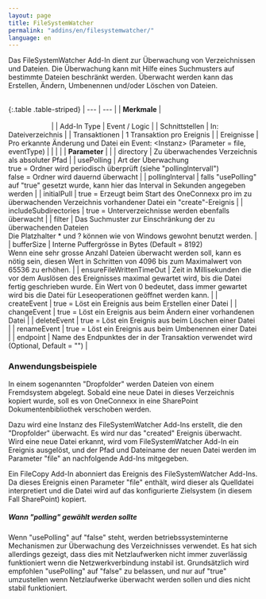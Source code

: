 ```yaml
---
layout: page
title: FileSystemWatcher
permalink: "addins/en/filesystemwatcher/"
language: en
---
```


Das FileSystemWatcher Add-In dient zur Überwachung von Verzeichnissen und Dateien. Die Überwachung kann mit Hilfe eines Suchmusters auf bestimmte Dateien beschränkt werden. Überwacht werden kann das Erstellen, Ändern, Umbenennen und/oder Löschen von Dateien.<br /><br />

{:.table .table-striped}
| --- | --- |
| __Merkmale__ | &nbsp;&nbsp;&nbsp;&nbsp;&nbsp;&nbsp;&nbsp;&nbsp;&nbsp;&nbsp;&nbsp;&nbsp;&nbsp;&nbsp;&nbsp;&nbsp;&nbsp;&nbsp;&nbsp;&nbsp;&nbsp;&nbsp;&nbsp;&nbsp;&nbsp;&nbsp;&nbsp;&nbsp;&nbsp;&nbsp;&nbsp;&nbsp;&nbsp;&nbsp;&nbsp;&nbsp;&nbsp;&nbsp;&nbsp;&nbsp;&nbsp;&nbsp;&nbsp;&nbsp;&nbsp;&nbsp;&nbsp;&nbsp;&nbsp;&nbsp;&nbsp;&nbsp;&nbsp;&nbsp;&nbsp;&nbsp;&nbsp;&nbsp;&nbsp;&nbsp;&nbsp;&nbsp;&nbsp;&nbsp;&nbsp;&nbsp;&nbsp;&nbsp;&nbsp;&nbsp;&nbsp;&nbsp;&nbsp;&nbsp;&nbsp;&nbsp;&nbsp;&nbsp;&nbsp;&nbsp;&nbsp;&nbsp;&nbsp;&nbsp;&nbsp;&nbsp;&nbsp;&nbsp;&nbsp;&nbsp;&nbsp;&nbsp;&nbsp;&nbsp;&nbsp;&nbsp;&nbsp;&nbsp;&nbsp;&nbsp;&nbsp;&nbsp;&nbsp;&nbsp;&nbsp;&nbsp;&nbsp;&nbsp;&nbsp;&nbsp;&nbsp;&nbsp;&nbsp;&nbsp;&nbsp;&nbsp;&nbsp;&nbsp;&nbsp;&nbsp;&nbsp;&nbsp;&nbsp;&nbsp;&nbsp;&nbsp;&nbsp;&nbsp;&nbsp;&nbsp;&nbsp;&nbsp;&nbsp;&nbsp;&nbsp;&nbsp;&nbsp;&nbsp;&nbsp;&nbsp;&nbsp;&nbsp;&nbsp;&nbsp;&nbsp;&nbsp;&nbsp;&nbsp;&nbsp; |
| Add-In Type | Event / Logic |
| Schnittstellen | In: Dateiverzeichnis |
| Transaktionen | 1 Transaktion pro Ereignis |
| Ereignisse | Pro erkannte Änderung und Datei ein Event: &lt;Instanz&gt; (Parameter = file, eventType) |
| | |
| __Parameter__ | |
| directory | Zu überwachendes Verzeichnis als absoluter Pfad |
| usePolling | Art der Überwachung<br />true = Ordner wird periodisch überprüft (siehe "pollingIntervall")<br />false = Ordner wird dauernd überwacht |
| pollingInterval | falls "usePolling" auf "true" gesetzt wurde, kann hier das Interval in Sekunden angegeben werden |
| initialPull | true = Erzeugt beim Start des OneConnexx pro im zu überwachenden Verzeichnis vorhandener Datei ein "create"-Ereignis |
| includeSubdirectories | true = Unterverzeichnisse werden ebenfalls überwacht |
| filter | Das Suchmuster zur Einschränkung der zu überwachenden Dateien<br />Die Platzhalter * und ? können wie von Windows gewohnt benutzt werden. |
| bufferSize | Interne Puffergrösse in Bytes (Default = 8192)<br/>Wenn eine sehr grosse Anzahl Dateien überwacht werden soll, kann es nötig sein, diesen Wert in Schritten von 4096 bis zum Maximalwert von 65536 zu erhöhen. |
| ensureFileWrittenTimeOut | Zeit in Millisekunden die vor dem Auslösen des Ereignisses maximal gewartet wird, bis die Datei fertig geschrieben wurde. Ein Wert von 0 bedeutet, dass immer gewartet wird bis die Datei für Leseoperationen geöffnet werden kann. |
| createEvent | true = Löst ein Ereignis aus beim Erstellen einer Datei |
| changeEvent | true = Löst ein Ereignis aus beim Ändern einer vorhandenen Datei |
| deleteEvent | true = Löst ein Ereignis aus beim Löschen einer Datei |
| renameEvent | true = Löst ein Ereignis aus beim Umbenennen einer Datei |
| endpoint | Name des Endpunktes der in der Transaktion verwendet wird (Optional, Default = "") |

### Anwendungsbeispiele 

In einem sogenannten "Dropfolder" werden Dateien von einem Fremdsystem abgelegt. Sobald eine neue Datei in dieses Verzeichnis kopiert wurde, soll es von OneConnexx in eine SharePoint Dokumentenbibliothek verschoben werden.

Dazu wird eine Instanz des FileSystemWatcher Add-Ins erstellt, die den "Dropfolder" überwacht. Es wird nur das "created" Ereignis überwacht. Wird eine neue Datei erkannt, wird vom FileSystemWatcher Add-In ein Ereignis ausgelöst, und der Pfad und Dateiname der neuen Datei werden im Parameter "file" an nachfolgende Add-Ins mitgegeben.

Ein FileCopy Add-In abonniert das Ereignis des FileSystemWatcher Add-Ins. Da dieses Ereignis einen Parameter "file" enthält, wird dieser als Quelldatei interpretiert und die Datei wird auf das konfigurierte Zielsystem (in diesem Fall SharePoint) kopiert.

##### Wann "polling" gewählt werden sollte

Wenn "usePolling" auf "false" steht, werden betriebssysteminterne Mechanismen zur Überwachung des Verzeichnisses verwendet. Es hat sich allerdings gezeigt, dass dies mit Netzlaufwerken nicht immer zuverlässig funktioniert wenn die Netzwerkverbindung instabil ist. Grundsätzlich wird empfohlen "usePolling" auf "false" zu belassen, und nur auf "true" umzustellen wenn Netzlaufwerke überwacht werden sollen und dies nicht stabil funktioniert.

